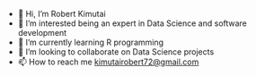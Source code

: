 - 👋 Hi, I’m Robert Kimutai
- 👀 I’m interested being an expert in Data Science and software development
- 🌱 I’m currently learning R programming
- 💞️ I’m looking to collaborate on Data Science projects
- 📫 How to reach me kimutairobert72@gmail.com 

<!---
Roking89/Roking89 is a ✨ special ✨ repository because its `README.md` (this file) appears on your GitHub profile.
You can click the Preview link to take a look at your changes.
--->
